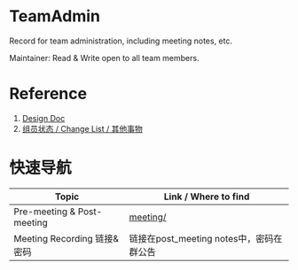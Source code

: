 # TeamAdmin
Record for team administration, including meeting notes, etc.

Maintainer: Read & Write open to all team members.

# Reference
1. [Design Doc](https://docs.google.com/document/d/1-DcBUM5C133_LKRSqJHfKrMgn_DZwZKon8JT4nnUrpM/edit?usp=sharing)
2. [组员状态 / Change List / 其他事物](https://docs.google.com/spreadsheets/d/1992QcHV6gkmQZJ0B5y45SJnld8CYQbbw-GIi5WuS334/edit?usp=sharing)

# 快速导航
| Topic                      |  Link / Where to find                                                        |
|----------------------------|------------------------------------------------------------------------------|
| Pre-meeting & Post-meeting | [meeting/](https://github.com/flag-camp-2020-t3/TeamAdmin/tree/main/meeting) |
| Meeting Recording 链接&密码 | 链接在post_meeting notes中，密码在群公告                                         |
